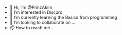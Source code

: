 - 👋 Hi, I’m @PrinzAkim
- 👀 I’m interested in Discord 
- 🌱 I’m currently learning the Basics from programming
- 💞️ I’m looking to collaborate on ...
- 📫 How to reach me ...

<!---
PrinzAkim/PrinzAkim is a ✨ special ✨ repository because its `README.md` (this file) appears on your GitHub profile.
You can click the Preview link to take a look at your changes.
--->
